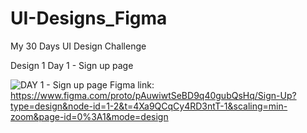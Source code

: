 # UI-Designs_Figma
My 30 Days UI Design Challenge

Design 1
Day 1 - Sign up page

![DAY 1 - Sign up page](https://github.com/MichelleGoba/UI-Designs_Figma/assets/127187021/39a4e9d7-f5ee-47bc-9054-bc13193c5d07)
Figma link: https://www.figma.com/proto/pAuwiwtSeBD9q40gubQsHq/Sign-Up?type=design&node-id=1-2&t=4Xa9QCqCy4RD3ntT-1&scaling=min-zoom&page-id=0%3A1&mode=design
